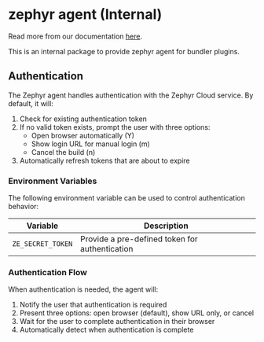 # zephyr agent (Internal)

Read more from our documentation [here](https://docs.zephyr-cloud.io).

This is an internal package to provide zephyr agent for bundler plugins.

## Authentication

The Zephyr agent handles authentication with the Zephyr Cloud service. By default, it will:

1. Check for existing authentication token
2. If no valid token exists, prompt the user with three options:
   - Open browser automatically (Y)
   - Show login URL for manual login (m)
   - Cancel the build (n)
3. Automatically refresh tokens that are about to expire

### Environment Variables

The following environment variable can be used to control authentication behavior:

| Variable          | Description                                    |
| ----------------- | ---------------------------------------------- |
| `ZE_SECRET_TOKEN` | Provide a pre-defined token for authentication |

### Authentication Flow

When authentication is needed, the agent will:

1. Notify the user that authentication is required
2. Present three options: open browser (default), show URL only, or cancel
3. Wait for the user to complete authentication in their browser
4. Automatically detect when authentication is complete
